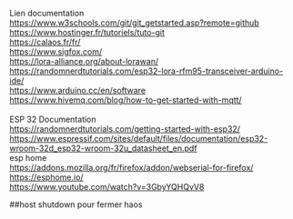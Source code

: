 Lien documentation <br>
https://www.w3schools.com/git/git_getstarted.asp?remote=github <br>
https://www.hostinger.fr/tutoriels/tuto-git <br>
https://calaos.fr/fr/ <br>
https://www.sigfox.com/ <br>
https://lora-alliance.org/about-lorawan/ <br>
https://randomnerdtutorials.com/esp32-lora-rfm95-transceiver-arduino-ide/ <br>
https://www.arduino.cc/en/software <br>
https://www.hivemq.com/blog/how-to-get-started-with-mqtt/ <br>  
ESP 32 Documentation <br> 
https://randomnerdtutorials.com/getting-started-with-esp32/ <br>
  https://www.espressif.com/sites/default/files/documentation/esp32-wroom-32d_esp32-wroom-32u_datasheet_en.pdf <br>
esp home <br>
  https://addons.mozilla.org/fr/firefox/addon/webserial-for-firefox/ <br>
  https://esphome.io/ <br>
https://www.youtube.com/watch?v=3GbyYQHQvV8

##host shutdown pour fermer haos
